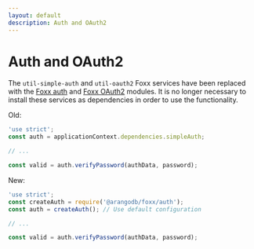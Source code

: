 ```yaml
---
layout: default
description: Auth and OAuth2
---
```

Auth and OAuth2
===============

The `util-simple-auth` and `util-oauth2` Foxx services have been replaced with the [Foxx auth](foxx-reference-modules-auth.html)
and [Foxx OAuth2](foxx-reference-modules-oauth2.html) modules.
It is no longer necessary to install these services as dependencies in order to use the functionality.

Old:

```js
'use strict';
const auth = applicationContext.dependencies.simpleAuth;

// ...

const valid = auth.verifyPassword(authData, password);
```

New:

```js
'use strict';
const createAuth = require('@arangodb/foxx/auth');
const auth = createAuth(); // Use default configuration

// ...

const valid = auth.verifyPassword(authData, password);
```
